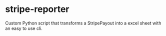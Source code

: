# stripe-reporter
Custom Python script that transforms a StripePayout into a excel sheet with an easy to use cli.
